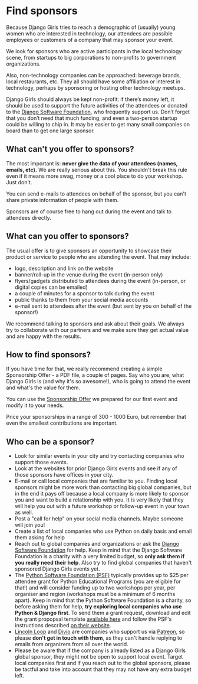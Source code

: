 # Find sponsors

Because Django Girls tries to reach a demographic of \(usually\) young women who are interested in technology, our attendees are possible employees or customers of a company that may sponsor your event.

We look for sponsors who are active participants in the local technology scene, from startups to big corporations to non-profits to government organizations.

Also, non-technology companies can be approached: beverage brands, local restaurants, etc. They all should have some affiliation or interest in technology, perhaps by sponsoring or hosting other technology meetups.

Django Girls should always be kept non-profit: if there’s money left, it should be used to support the future activities of the attendees or donated to the [Django Software Foundation](https://www.djangoproject.com/foundation/), who frequently support us. Don’t forget that you don’t need that much funding, and even a two-person startup could be willing to chip in. It may be easier to get many small companies on board than to get one large sponsor.

## What can't you offer to sponsors?

The most important is: **never give the data of your attendees \(names, emails, etc\).** We are really serious about this. You shouldn't break this rule even if it means more swag, money or a cool place to do your workshop. Just don't.

You can send e-mails to attendees on behalf of the sponsor, but you can't share private information of people with them.

Sponsors are of course free to hang out during the event and talk to attendees directly.

## What can you offer to sponsors?

The usual offer is to give sponsors an opportunity to showcase their product or service to people who are attending the event. That may include:

* logo, description and link on the website
* banner/roll-up in the venue during the event \(in-person only\)
* flyers/gadgets distributed to attendees during the event \(in-person, or digital copies can be emailed\)
* a couple of minutes for a sponsor to talk during the event
* public thanks to them from your social media accounts
* e-mail sent to attendees after the event \(but sent by you on behalf of the sponsor!\)

We recommend talking to sponsors and ask about their goals. We always try to collaborate with our partners and we make sure they get actual value and are happy with the results.

## How to find sponsors?

If you have time for that, we really recommend creating a simple Sponsorship Offer - a PDF file, a couple of pages. Say who you are, what Django Girls is \(and why it's so awesome!\), who is going to attend the event and what's the value for them.

You can use the [Sponsorship Offer](https://github.com/DjangoGirls/resources/tree/master/For%20Sponsors) we prepared for our first event and modify it to your needs.

Price your sponsorships in a range of 300 - 1000 Euro, but remember that even the smallest contributions are important.

## Who can be a sponsor?

* Look for similar events in your city and try contacting companies who support those events.
* Look at the websites for prior Django Girls events and see if any of those sponsors have offices in your city.
* E-mail or call local companies that are familiar to you. Finding local sponsors might be more work than contacting big global companies, but in the end it pays off because a local company is more likely to sponsor you and want to build a relationship with you. It is very likely that they will help you out with a future workshop or follow-up event in your town as well.
* Post a "call for help" on your social media channels. Maybe someone will join you!
* Create a list of local companies who use Python on daily basis and email them asking for help
* Reach out to global companies and organizations or ask the [Django Software Foundation](https://djangoproject.com/) for help. Keep in mind that the Django Software Foundation is a charity with a very limited budget, so **only ask them if you really need their help**. Also try to find global companies that haven't sponsored Django Girls events yet.
* The [Python Software Foundation \(PSF\)](https://www.python.org/psf/) typically provides up to $25 per attendee grant for Python Educational Programs \(you are eligible for that!\) and will consider funding up to two workshops per year, per organiser and region \(workshops must be a minimum of 6 months apart\). Keep in mind that the Python Software Foundation is a charity, so before asking them for help, **try exploring local companies who use Python & Django first**. To send them a grant request, download and edit the grant propopsal template [available here](https://docs.google.com/document/d/10a1_WXIVGYxpGTFipne516UxWUjySo-_c4-0zV89ARA/edit?usp=sharing) and follow the PSF's instructions described [on their website](https://www.python.org/psf/grants/).
* [Lincoln Loop](https://lincolnloop.com/) and [Divio](https://www.divio.ch/en/) are companies who support us via [Patreon](https://patreon.com/djangogirls), so please **don't get in touch with them**, as they can't handle replying to emails from organizers from all over the world.
* Please be aware that if the company is already listed as a Django Girls global sponsor, they might not be open to support local event. Target local companies first and if you reach out to the global sponsors, please be tactful and take into account that they may not have any extra budget left.

